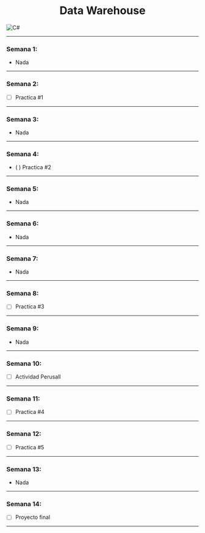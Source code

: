 <h1 align="center">Data Warehouse</h1>

![C#](https://www.pinclipart.com/picdir/big/533-5334939_transparent-data-warehouse-icon-clipart.png)
___

### Semana 1:
  - Nada

___

### Semana 2:
  - [ ] Practica #1

___

### Semana 3:
  - Nada

___

### Semana 4:
  - ( ) Practica #2 

___

### Semana 5:
  - Nada

___

### Semana 6:
  - Nada

___

### Semana 7:
  - Nada

___

### Semana 8:
  - [ ] Practica #3

___

### Semana 9:
  - Nada

___

### Semana 10:
  - [ ] Actividad Perusall

___

### Semana 11:
  - [ ] Practica #4

___

### Semana 12:
  - [ ] Practica #5

___

### Semana 13:
  - Nada

___

### Semana 14:
  - [ ] Proyecto final

___
